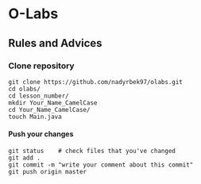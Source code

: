 # O-Labs
## Rules and Advices 
### Clone repository
```
git clone https://github.com/nadyrbek97/olabs.git
cd olabs/ 
cd lesson_number/
mkdir Your_Name_CamelCase
cd Your_Name_CamelCase/
touch Main.java
```
#### Push your changes 
```
git status    # check files that you've changed
git add . 
git commit -m "write your comment about this commit"
git push origin master
```
